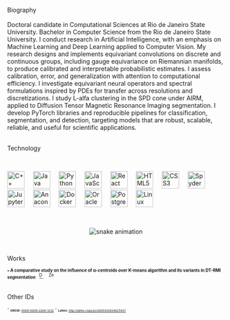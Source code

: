 Biography
<br>
<br>
Doctoral candidate in Computational Sciences at Rio de Janeiro State University. Bachelor in Computer Science from the Rio de Janeiro State University. I conduct research in Artificial Intelligence, with an emphasis on Machine Learning and Deep Learning applied to Computer Vision. My research designs and implements equivariant convolutions on discrete and continuous groups, including gauge equivariance on Riemannian manifolds, to produce calibrated and interpretable probabilistic estimates. I assess calibration, error, and generalization with attention to computational efficiency. I investigate equivariant neural operators and spectral formulations inspired by PDEs for transfer across resolutions and discretizations. I study L-alfa clustering in the SPD cone under AIRM, applied to Diffusion Tensor Magnetic Resonance Imaging segmentation. I develop PyTorch libraries and reproducible pipelines for classification, segmentation, and detection, targeting models that are robust, scalable, reliable, and useful for scientific applications.
<br>
<br>

Technology

<br>
<p align="left">
  <!-- Languages -->
  <img src="https://cdn.simpleicons.org/cplusplus/00599C" alt="C++" height="40"/>&nbsp;&nbsp;&nbsp;&nbsp;
  <img src="https://cdn.jsdelivr.net/gh/devicons/devicon/icons/java/java-original.svg" alt="Java" height="40"/>&nbsp;&nbsp;&nbsp;&nbsp;
  <img src="https://cdn.jsdelivr.net/gh/devicons/devicon/icons/python/python-original.svg" alt="Python" height="40"/>&nbsp;&nbsp;&nbsp;&nbsp;
  <img src="https://cdn.jsdelivr.net/gh/devicons/devicon/icons/javascript/javascript-original.svg" alt="JavaScript" height="40"/>&nbsp;&nbsp;&nbsp;&nbsp;
  <img src="https://cdn.jsdelivr.net/gh/devicons/devicon/icons/react/react-original.svg" alt="React" height="40"/>&nbsp;&nbsp;&nbsp;&nbsp;
  <img src="https://cdn.jsdelivr.net/gh/devicons/devicon/icons/html5/html5-original.svg" alt="HTML5" height="40"/>&nbsp;&nbsp;&nbsp;&nbsp;
  <img src="https://cdn.jsdelivr.net/gh/devicons/devicon/icons/css3/css3-original.svg" alt="CSS3" height="40"/>&nbsp;&nbsp;&nbsp;&nbsp;
  <!-- IDEs / Notebooks -->
  <img src="https://cdn.simpleicons.org/spyderide" alt="Spyder" height="40"/>&nbsp;&nbsp;&nbsp;&nbsp;
  <img src="https://cdn.jsdelivr.net/gh/devicons/devicon/icons/jupyter/jupyter-original.svg" alt="Jupyter" height="40"/>&nbsp;&nbsp;&nbsp;&nbsp;
  <!-- Environment / Tools -->
  <img src="https://cdn.jsdelivr.net/gh/devicons/devicon/icons/anaconda/anaconda-original.svg" alt="Anaconda" height="40"/>&nbsp;&nbsp;&nbsp;&nbsp;
  <img src="https://cdn.jsdelivr.net/gh/devicons/devicon/icons/docker/docker-original.svg" alt="Docker" height="40"/>&nbsp;&nbsp;&nbsp;&nbsp;
  <!-- Databases -->
  <img src="https://cdn.jsdelivr.net/gh/devicons/devicon/icons/oracle/oracle-original.svg" alt="Oracle Database" height="40"/>&nbsp;&nbsp;&nbsp;&nbsp;
  <img src="https://cdn.jsdelivr.net/gh/devicons/devicon/icons/postgresql/postgresql-original.svg" alt="PostgreSQL" height="40"/>&nbsp;&nbsp;&nbsp;&nbsp;
  <!-- Operating Systems -->
  <img src="https://cdn.jsdelivr.net/gh/devicons/devicon/icons/linux/linux-original.svg" alt="Linux" height="40"/>
</p>
<br>

<p align="center">
  <picture>
    <source media="(prefers-color-scheme: dark)" srcset="https://raw.githubusercontent.com/alancampos-ai/alancampos-ai/output/snake-dark.svg" />
    <source media="(prefers-color-scheme: light), (prefers-color-scheme: no-preference)" srcset="https://raw.githubusercontent.com/alancampos-ai/alancampos-ai/output/snake.svg" />
    <img alt="snake animation" src="https://raw.githubusercontent.com/alancampos-ai/alancampos-ai/output/snake.svg" />
  </picture>
</p>
<br>

Works
<br>
<div>
  <sub><small>
    <strong>• A comparative study on the influence of α-centroids over Κ-means algorithm and its variants in DT-RMI segmentation</strong>
    &nbsp;
    <a href="https://doi.org/10.21203/rs.3.rs-1819519/v1"><img src="https://cdn.simpleicons.org/doi/2dd4bf" alt="DOI" height="14"></a>&nbsp;&nbsp;
    <a href="https://doi.org/10.21203/rs.3.rs-1819519/v1"><img src="https://cdn.simpleicons.org/zenodo/2dd4bf" alt="Zenodo" height="14"></a>
  </small></sub>
</div>
<br>

Other IDs
<div>
  <sub><small>
- <sub><small><strong>ORCID:</strong> <a href="https://orcid.org/0009-0009-2264-1232">0009-0009-2264-1232</a></small></sub>
- <sub><small><strong>Lattes:</strong> <a href="http://lattes.cnpq.br/2600343834625437">http://lattes.cnpq.br/2600343834625437</a></small></sub>
  </small></sub>
</div>
<br>
